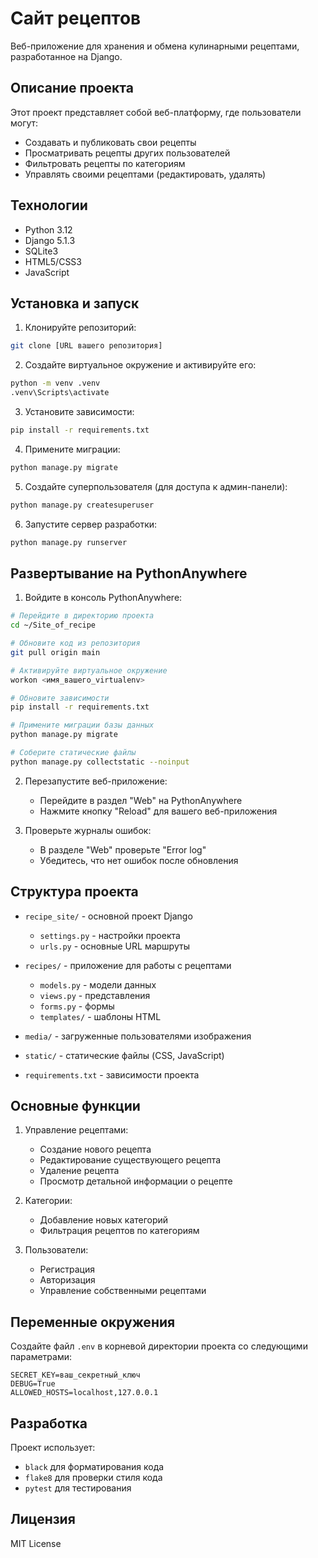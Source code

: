 # Сайт рецептов

Веб-приложение для хранения и обмена кулинарными рецептами, разработанное на Django.

## Описание проекта

Этот проект представляет собой веб-платформу, где пользователи могут:
- Создавать и публиковать свои рецепты
- Просматривать рецепты других пользователей
- Фильтровать рецепты по категориям
- Управлять своими рецептами (редактировать, удалять)

## Технологии

- Python 3.12
- Django 5.1.3
- SQLite3
- HTML5/CSS3
- JavaScript

## Установка и запуск

1. Клонируйте репозиторий:
```bash
git clone [URL вашего репозитория]
```

2. Создайте виртуальное окружение и активируйте его:
```bash
python -m venv .venv
.venv\Scripts\activate
```

3. Установите зависимости:
```bash
pip install -r requirements.txt
```

4. Примените миграции:
```bash
python manage.py migrate
```

5. Создайте суперпользователя (для доступа к админ-панели):
```bash
python manage.py createsuperuser
```

6. Запустите сервер разработки:
```bash
python manage.py runserver
```

## Развертывание на PythonAnywhere

1. Войдите в консоль PythonAnywhere:
```bash
# Перейдите в директорию проекта
cd ~/Site_of_recipe

# Обновите код из репозитория
git pull origin main

# Активируйте виртуальное окружение
workon <имя_вашего_virtualenv>

# Обновите зависимости
pip install -r requirements.txt

# Примените миграции базы данных
python manage.py migrate

# Соберите статические файлы
python manage.py collectstatic --noinput
```

2. Перезапустите веб-приложение:
   - Перейдите в раздел "Web" на PythonAnywhere
   - Нажмите кнопку "Reload" для вашего веб-приложения

3. Проверьте журналы ошибок:
   - В разделе "Web" проверьте "Error log"
   - Убедитесь, что нет ошибок после обновления

## Структура проекта

- `recipe_site/` - основной проект Django
  - `settings.py` - настройки проекта
  - `urls.py` - основные URL маршруты
  
- `recipes/` - приложение для работы с рецептами
  - `models.py` - модели данных
  - `views.py` - представления
  - `forms.py` - формы
  - `templates/` - шаблоны HTML
  
- `media/` - загруженные пользователями изображения
- `static/` - статические файлы (CSS, JavaScript)
- `requirements.txt` - зависимости проекта

## Основные функции

1. Управление рецептами:
   - Создание нового рецепта
   - Редактирование существующего рецепта
   - Удаление рецепта
   - Просмотр детальной информации о рецепте

2. Категории:
   - Добавление новых категорий
   - Фильтрация рецептов по категориям

3. Пользователи:
   - Регистрация
   - Авторизация
   - Управление собственными рецептами

## Переменные окружения

Создайте файл `.env` в корневой директории проекта со следующими параметрами:

```
SECRET_KEY=ваш_секретный_ключ
DEBUG=True
ALLOWED_HOSTS=localhost,127.0.0.1
```

## Разработка

Проект использует:
- `black` для форматирования кода
- `flake8` для проверки стиля кода
- `pytest` для тестирования

## Лицензия

MIT License
